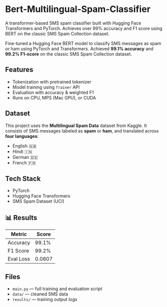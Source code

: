 # Bert-Multilingual-Spam-Classifier
A transformer-based SMS spam classifier built with Hugging Face Transformers and PyTorch. Achieves over 99% accuracy and F1 score using BERT on the classic SMS Spam Collection dataset.


Fine-tuned a Hugging Face BERT model to classify SMS messages as spam or ham using PyTorch and Transformers. Achieved **99.1% accuracy** and **99.2% F1-score** on the classic SMS Spam Collection dataset.

## Features
- Tokenization with pretrained tokenizer
- Model training using `Trainer` API
- Evaluation with accuracy & weighted F1
- Runs on CPU, MPS (Mac GPU), or CUDA
  
## Dataset
This project uses the **Multilingual Spam Data** dataset from Kaggle. It consists of SMS messages labeled as **spam** or **ham**, and translated across **four languages**:
- English 🇬🇧  
- Hindi 🇮🇳  
- German 🇩🇪  
- French 🇫🇷

## Tech Stack
- PyTorch
- Hugging Face Transformers
- SMS Spam Dataset (UCI)

## 📊 Results
| Metric       | Score    |
|--------------|----------|
| Accuracy     | 99.1%    |
| F1 Score     | 99.2%    |
| Eval Loss    | 0.0607   |

## Files
- `main.py` — full training and evaluation script
- `data/` — cleaned SMS data
- `results/` — training output logs

